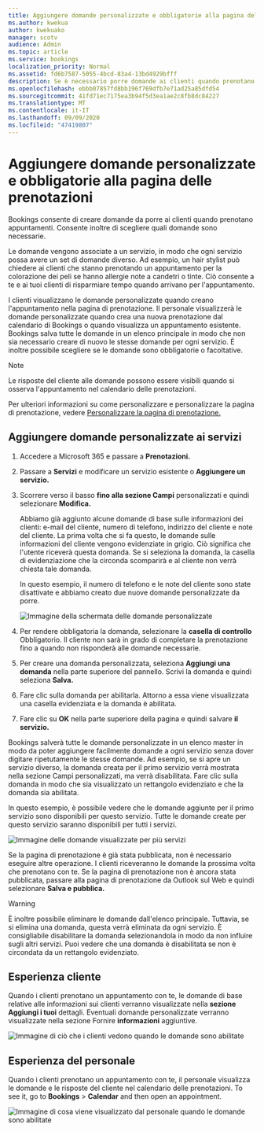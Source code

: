 ```yaml
---
title: Aggiungere domande personalizzate e obbligatorie alla pagina delle prenotazioni
ms.author: kwekua
author: kwekuako
manager: scotv
audience: Admin
ms.topic: article
ms.service: bookings
localization_priority: Normal
ms.assetid: fd6b7587-5055-4bcd-83a4-13bd4929bfff
description: Se è necessario porre domande ai clienti quando prenotano un appuntamento online, è possibile aggiungere domande personalizzate e domande necessarie alla pagina di prenotazione.
ms.openlocfilehash: ebbb07857fd8bb196f769dfb7e71ad25a85dfd54
ms.sourcegitcommit: 41fd71ec7175ea3b94f5d3ea1ae2c8fb8dc84227
ms.translationtype: MT
ms.contentlocale: it-IT
ms.lasthandoff: 09/09/2020
ms.locfileid: "47419807"
---
```

# <a name="add-custom-and-required-questions-to-the-booking-page"></a>Aggiungere domande personalizzate e obbligatorie alla pagina delle prenotazioni

Bookings consente di creare domande da porre ai clienti quando prenotano appuntamenti. Consente inoltre di scegliere quali domande sono necessarie.

Le domande vengono associate a un servizio, in modo che ogni servizio possa avere un set di domande diverso. Ad esempio, un hair stylist può chiedere ai clienti che stanno prenotando un appuntamento per la colorazione dei peli se hanno allergie note a candetri o tinte. Ciò consente a te e ai tuoi clienti di risparmiare tempo quando arrivano per l'appuntamento.

I clienti visualizzano le domande personalizzate quando creano l'appuntamento nella pagina di prenotazione. Il personale visualizzerà le domande personalizzate quando crea una nuova prenotazione dal calendario di Bookings o quando visualizza un appuntamento esistente. Bookings salva tutte le domande in un elenco principale in modo che non sia necessario creare di nuovo le stesse domande per ogni servizio. È inoltre possibile scegliere se le domande sono obbligatorie o facoltative.

> [!NOTE]
> Le risposte del cliente alle domande possono essere visibili quando si osserva l'appuntamento nel calendario delle prenotazioni.

Per ulteriori informazioni su come personalizzare e personalizzare la pagina di prenotazione, vedere [Personalizzare la pagina di prenotazione.](customize-booking-page.md)

## <a name="add-custom-questions-to-your-services"></a>Aggiungere domande personalizzate ai servizi

1. Accedere a Microsoft 365 e passare a **Prenotazioni.**

1. Passare a **Servizi** e modificare un servizio esistente o **Aggiungere un servizio.**

1. Scorrere verso il basso **fino alla sezione Campi** personalizzati e quindi selezionare **Modifica.**

   Abbiamo già aggiunto alcune domande di base sulle informazioni dei clienti: e-mail del cliente, numero di telefono, indirizzo del cliente e note del cliente. La prima volta che si fa questo, le domande sulle informazioni del cliente vengono evidenziate in grigio. Ciò significa che l'utente riceverà questa domanda. Se si seleziona la domanda, la casella di evidenziazione che la circonda scomparirà e al cliente non verrà chiesta tale domanda.

   In questo esempio, il numero di telefono e le note del cliente sono state disattivate e abbiamo creato due nuove domande personalizzate da porre.

   ![Immagine della schermata delle domande personalizzate](../media/bookings-questions-custom-fields.png)

1. Per rendere obbligatoria la domanda, selezionare la **casella di controllo** Obbligatorio. Il cliente non sarà in grado di completare la prenotazione fino a quando non risponderà alle domande necessarie.

1. Per creare una domanda personalizzata, seleziona **Aggiungi una domanda** nella parte superiore del pannello. Scrivi la domanda e quindi seleziona **Salva.**

1. Fare clic sulla domanda per abilitarla. Attorno a essa viene visualizzata una casella evidenziata e la domanda è abilitata.

1. Fare clic su **OK** nella parte superiore della pagina e quindi salvare **il servizio.**

Bookings salverà tutte le domande personalizzate in un elenco master in modo da poter aggiungere facilmente domande a ogni servizio senza dover digitare ripetutamente le stesse domande. Ad esempio, se si apre un servizio diverso, la domanda creata per il primo servizio verrà mostrata nella sezione Campi personalizzati, ma verrà disabilitata. Fare clic sulla domanda in modo che sia visualizzato un rettangolo evidenziato e che la domanda sia abilitata.

In questo esempio, è possibile vedere che le domande aggiunte per il primo servizio sono disponibili per questo servizio. Tutte le domande create per questo servizio saranno disponibili per tutti i servizi.

   ![Immagine delle domande visualizzate per più servizi](../media/bookings-questions-services.png)

Se la pagina di prenotazione è già stata pubblicata, non è necessario eseguire altre operazione. I clienti riceveranno le domande la prossima volta che prenotano con te. Se la pagina di prenotazione non  è ancora stata pubblicata, passare alla pagina di prenotazione da Outlook sul Web e quindi selezionare **Salva e pubblica.**

> [!WARNING]
> È inoltre possibile eliminare le domande dall'elenco principale. Tuttavia, se si elimina una domanda, questa verrà eliminata da ogni servizio. È consigliabile disabilitare la domanda selezionandola in modo da non influire sugli altri servizi. Puoi vedere che una domanda è disabilitata se non è circondata da un rettangolo evidenziato.

## <a name="customer-experience"></a>Esperienza cliente

Quando i clienti prenotano un appuntamento con te, le domande di base relative alle informazioni sui clienti verranno visualizzate nella **sezione Aggiungi i tuoi** dettagli. Eventuali domande personalizzate verranno visualizzate nella sezione Fornire **informazioni** aggiuntive.

![Immagine di ciò che i clienti vedono quando le domande sono abilitate](../media/bookings-questions-customer.png)

## <a name="staff-experience"></a>Esperienza del personale

Quando i clienti prenotano un appuntamento con te, il personale visualizza le domande e le risposte del cliente nel calendario delle prenotazioni. To see it, go to **Bookings** \> **Calendar** and then open an appointment.

![Immagine di cosa viene visualizzato dal personale quando le domande sono abilitate](../media/bookings-questions-staff.png)
